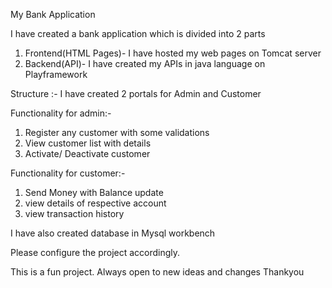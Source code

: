 My Bank Application

I have created a bank application which is divided into 2 parts 
1. Frontend(HTML Pages)- I have hosted my web pages on Tomcat server
2. Backend(API)- I have created my APIs in java language on Playframework 

Structure :-
I have created 2 portals for Admin and Customer

Functionality for admin:-
1. Register any customer with some validations
2. View customer list with details
3. Activate/ Deactivate customer

Functionality for customer:-
1. Send Money with Balance update
2. view details of respective account
3. view transaction history 

I have also created database in Mysql workbench 

Please configure the project accordingly.

This is a fun project. Always open to new ideas and changes
Thankyou
